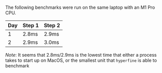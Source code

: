 The following benchmarks were run on the same laptop with an M1 Pro CPU.

| Day | Step 1 | Step 2 |
|-----|--------|--------|
| 1   | 2.8ms  | 2.9ms  |
| 2   | 2.9ms  | 3.0ms  |

*Note*: It seems that 2.8ms/2.9ms is the lowest time that either a process takes to start up on
MacOS, or the smallest unit that `hyperfine` is able to benchmark
